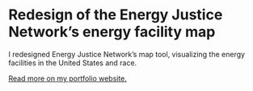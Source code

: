 # Redesign of the Energy Justice Network’s energy facility map

I redesigned Energy Justice Network’s map tool, visualizing the energy facilities in the United States and race.

[Read more on my portfolio website.](http://cathrynploehn.com/blog/2017/08/30/energy-facilities-in-america/)
